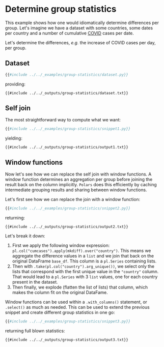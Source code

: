 # Determine group statistics

This example shows how one would idiomatically determine differences per group. Let's
imagine we have a dataset with some countries, some dates per country and a number of
cumulative [COVID](https://en.wikipedia.org/wiki/COVID-19_pandemic) cases per date.

Let's determine the differences, *e.g.* the increase of COVID cases per day, per group.

## Dataset

```python
{{#include ../../_examples/group-statistics/dataset.py}}
```

providing:

```text
{{#include ../../_outputs/group-statistics/dataset.txt}}
```

## Self join

The most straightforward way to compute what we want:

```python
{{#include ../../_examples/group-statistics/snippet1.py}}
```

yielding:

```text
{{#include ../../_outputs/group-statistics/output1.txt}}
```

## Window functions

Now let's see how we can replace the self join with window functions. A window function
determines an aggregation per group before joining the result back on the column
implicitly. `Polars` does this efficiently by caching intermediate grouping results and
sharing between window functions.

Let's first see how we can replace the join with a window function:

```python
{{#include ../../_examples/group-statistics/snippet2.py}}
```

returning:

```text
{{#include ../../_outputs/group-statistics/output2.txt}}
```

Let's break it down:

1. First we apply the following window expression:
   `pl.col("cumcases").apply(mkdiff).over("country")`. This means we aggregate the
   difference values in a `list` and we join that back on the original DataFrame `base_df`.
   This column is a `pl.Series` containing lists.
1. Then with `.take(pl.col("country").arg_unique())`, we select only the lists that
   correspond with the first unique value in the `"country"` column. That would lead to a
   `pl.Series` with 3 `list` values, one for each country present in the dataset.
1. Then finally, we explode (flatten the list of lists) that column, which makes the column
   fit on the original DataFame.

Window functions can be used within a `.with_columns()` statement, or `.select()` as
much as needed. This can be used to extend the previous snippet and create different
group statistics in one go:

```python
{{#include ../../_examples/group-statistics/snippet3.py}}
```

returning full blown statistics:

```text
{{#include ../../_outputs/group-statistics/output3.txt}}
```

